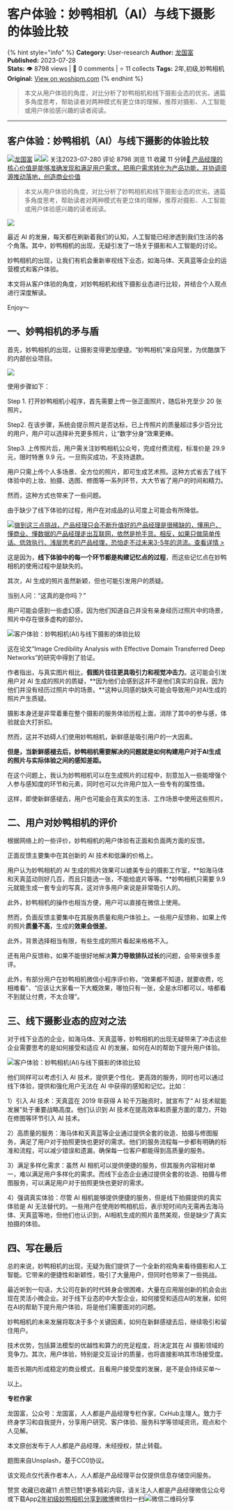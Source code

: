 # 客户体验：妙鸭相机（AI）与线下摄影的体验比较
{% hint style="info" %}
**Category:** User-research
**Author:** [龙国富](https://www.woshipm.com/u/100850)
**Published:** 2023-07-28  
**Stats:** 👁️ 8798 views | 💬 0 comments | ⭐ 11 collects
**Tags:** 2年,初级,妙鸭相机
**Original:** [View on woshipm.com](https://www.woshipm.com/user-research/5875986.html)
{% endhint %}
> 本文从用户体验的角度，对比分析了妙鸭相机和线下摄影业态的优劣。通篇多角度思考，帮助读者对两种模式有更立体的理解，推荐对摄影、人工智能或用户体验感兴趣的读者阅读。

---

## 客户体验：妙鸭相机（AI）与线下摄影的体验比较

[![](https://static.woshipm.com/view/woshipm_api_def_20230111172317_6089.png?imageView2/1/w/72/h/72/q/100)](https://www.woshipm.com/u/100850)[龙国富](https://www.woshipm.com/u/100850) ![](https://static.woshipm.com/tag/1121_1@2x.png)![](https://static.woshipm.com/tag/2204_1@2x.png) 关注2023-07-280 评论 8798 浏览 11 收藏 11 分钟[🔗 产品经理的核心价值是能够准确发现和满足用户需求，把用户需求转化为产品功能，并协调资源推动落地，创造商业价值](https://ke.qidianla.com/courses/90pm)

> 本文从用户体验的角度，对比分析了妙鸭相机和线下摄影业态的优劣。通篇多角度思考，帮助读者对两种模式有更立体的理解，推荐对摄影、人工智能或用户体验感兴趣的读者阅读。

![](https://image.woshipm.com/2023/04/13/3aec0ea2-d9eb-11ed-9d7a-00163e0b5ff3.jpg)

最近 AI 的发展，每天都在刷新着我们的认知，人工智能已经渗透到我们生活的各个角落。其中，妙鸭相机的出现，无疑引发了一场关于摄影和人工智能的讨论。

妙鸭相机的出现，让我们有机会重新审视线下业态，如海马体、天真蓝等企业的运营模式和客户体验。

本文将从客户体验的角度，对妙鸭相机和线下摄影业态进行比较，并结合个人观点进行深度解读。

Enjoy～

## 一、妙鸭相机的矛与盾

首先，妙鸭相机的出现，让摄影变得更加便捷。“妙鸭相机”来自阿里，为优酷旗下的内部创业项目。

![](https://image.yunyingpai.com/wp/2023/07/PmHHvfXWgFsWueIN66IT.png)

使用步骤如下：

Step 1. 打开妙鸭相机小程序，首先需要上传一张正面照片，随后补充至少 20 张照片。

Step2. 在该步骤，系统会提示照片是否达标，已上传照片的质量超过多少百分比的用户，用户可以选择补充更多照片，让“数字分身”效果更棒。

Step3. 上传照片后，用户需关注妙鸭相机公众号，完成付费流程，标准价是 29.9元，限时特惠 9.9 元，一旦购买成功，不支持退款。

用户只需上传个人多场景、全方位的照片，即可生成艺术照。这种方式省去了线下体验中的上妆、拍摄、选图、修图等一系列环节，大大节省了用户的时间和精力。

然而，这种方式也带来了一些问题。

由于缺少了线下体验的过程，用户在对成品的认可度上可能会有所降低。

[![](https://image.woshipm.com/2023/07/27/1788a218-2c7f-11ee-b91f-00163e0b5ff3.png)做到这三点挑战，产品经理只会不断升值好的产品经理是很稀缺的，懂用户、懂商业、懂数据的产品经理走出互联网，依然是抢手货。相反，如果只做简单传话、低效执行、浅层思考的产品经理，恐怕走不过未来3-5年的洪流。查看详情 >](https://ke.qidianla.com/courses/bcpm)

这是因为，**线下体验中的每一个环节都是构建记忆点的过程**，而这些记忆点在妙鸭相机的使用过程中是缺失的。

其次，AI 生成的照片虽然新颖，但也可能引发用户的质疑。

当别人问：“这真的是你吗？”

用户可能会感到一些虚幻感，因为他们知道自己并没有亲身经历过照片中的场景，照片中存在很多虚构的部分。

![客户体验：妙鸭相机(AI)与线下摄影的体验比较](https://image.yunyingpai.com/wp/2023/07/An7qhCdQoK6eMVWBwQhO.png)

这在论文“Image Credibility Analysis with Effective Domain Transferred Deep Networks”的研究中得到了验证。

作者指出，与真实图片相比，**假图片往往更具吸引力和视觉冲击力**。这可能会引发用户对 AI 生成的照片的质疑，**因为他们会感到这并不是他们真实的自我，因为他们并没有经历过照片中的场景。**这种认同感的缺失可能会导致用户对AI生成的照片产生质疑。

摄影本身还是非常着重在整个摄影的服务体验历程上面，消除了其中的参与感，体验就会大打折扣。

然而，这并不妨碍人们使用妙鸭相机，新鲜感是吸引用户的一大因素。

**但是，当新鲜感褪去后，妙鸭相机需要解决的问题就是如何构建用户对于AI生成的照片与实际体验之间的感知差距。**

在这个问题上，我认为妙鸭相机可以在生成照片的过程中，刻意加入一些能增强个人参与感知度的环节和元素，同时也可以允许用户加入一些专有的属性值。

这样，即使新鲜感褪去，用户也可能会在真实的生活、工作场景中使用这些照片。

## 二、用户对妙鸭相机的评价

根据网络上的一些评价，妙鸭相机的用户体验有正面和负面两方面的反馈。

正面反馈主要集中在其创新的 AI 技术和低廉的价格上。

用户认为妙鸭相机的 AI 生成的照片效果可以媲美专业的摄影工作室，**如海马体和天真蓝动则好几百，而且只能选一张，不能给底片等等。**妙鸭相机只需要 9.9 元就能生成一套专业的写真，这对许多用户来说是非常吸引人的。

此外，妙鸭相机的操作也相当方便，用户可以直接在微信上使用。

然而，负面反馈主要集中在其服务质量和用户体验上。一些用户反馈称，如果上传的照片**质量不高**，生成的**效果会很差**。

此外，背景选择相当有限，有些生成的照片看起来格格不入。

还有用户反馈称，如果不能很好地解决**算力导致排队过长**的问题，会带来很多差评。

此外，有部分用户在妙鸭相机微信小程序评价称，“效果都不知道，就要收费，吃相难看”、“应该让大家看一下大概效果，哪怕只有一张，全是水印都可以，啥都看不到就让付费，不太合理”。

## 三、线下摄影业态的应对之法

对于线下业态的企业，如海马体、天真蓝等，妙鸭相机的出现无疑带来了冲击这些企业需要思考的是如何接受和适应 AI 的发展，如何在AI的帮助下提升用户体验。

![客户体验：妙鸭相机(AI)与线下摄影的体验比较](https://image.yunyingpai.com/wp/2023/07/uLGwSfXWEaEG1j8w8wFR.png)

他们同样可以考虑引入 AI 技术，提供更个性化、更高效的服务，同时也可以通过线下体验，提供和强化用户无法在 AI 中获得的感知和记忆。比如：

1）引入 AI 技术：天真蓝在 2019 年获得 A 轮千万融资时，就宣布了“ AI 技术赋能发展”处于重要战略高度。他们认识到 AI 技术在提高效率和质量方面的潜力，开始在修图等环节引入 AI 技术。

2）高质量的服务：海马体和天真蓝等企业通过提供全套的妆造、拍摄与修图服务，满足了用户对于拍照更快也更好的需求。他们的服务流程每一步都有明确的标准和流程，可以减少错误和遗漏，确保每一位客户都能得到高质量的服务。

3）满足多样化需求：虽然 AI 相机可以提供便捷的服务，但其服务内容相对单一，难以满足用户多样化的需求。而线下业态企业通过提供全套的妆造、拍摄与修图服务，可以满足用户对于拍照更快也更好的需求。

4）强调真实体验：尽管 AI 相机能够提供便捷的服务，但是线下拍摄提供的真实体验是 AI 无法替代的。一些用户在使用妙鸭相机后，表示短时间内无需再去海马体、天真蓝等地，但他们也认识到，AI相机生成的照片虽然美观，但是缺少了真实拍摄的体验。

## 四、写在最后

总的来说，妙鸭相机的出现，无疑为我们提供了一个全新的视角来看待摄影和人工智能。它带来的便捷性和新颖性，吸引了大量用户，但同时也带来了一些挑战。

最近听到一句话，大公司在新的时代转身会很困难，大量在应用层创新的机会会出现在灵活小微企业。对于线下业态的中大型企业，如何接受和适应AI的发展，如何在AI的帮助下提升用户体验，将是他们需要面对的问题。

妙鸭相机的未来发展将取决于多个关键因素，如何在新鲜感褪去后，继续吸引和留住用户。

技术优势，包括算法模型的优越性和算力的充足程度，将决定其在 AI 摄影领域的竞争力。其次，用户体验，特别是交互设计的质量，也将直接影响其市场接受度。

能否长期内形成稳定的商业模式，且看用户接受度的发展，是不是会持续买单～

以上。

**专栏作家**

龙国富，公众号：龙国富，人人都是产品经理专栏作家，CxHub主理人。致力于终身学习和自我提升，分享用户研究、客户体验、服务科学等领域资讯，观点和个人见解。

本文原创发布于人人都是产品经理，未经授权，禁止转载。

题图来自Unsplash，基于CC0协议。

该文观点仅代表作者本人，人人都是产品经理平台仅提供信息存储空间服务。

赞赏 收藏已收藏11 点赞已赞1更多精彩内容，请关注人人都是产品经理微信公众号或下载App[2年](https://www.woshipm.com/tag/2%e5%b9%b4)[初级](https://www.woshipm.com/tag/%e5%88%9d%e7%ba%a7)[妙鸭相机](https://www.woshipm.com/tag/%e5%a6%99%e9%b8%ad%e7%9b%b8%e6%9c%ba)[分享到微博](https://service.weibo.com/share/share.php?appkey=2775287854&title=客户体验：妙鸭相机（AI）与线下摄影的体验比较&url=https://www.woshipm.com/user-research/5875986.html&pic=https://image.woshipm.com/2023/04/13/3aec0ea2-d9eb-11ed-9d7a-00163e0b5ff3.jpg)微信扫一扫![微信二维码](https://api.pwmqr.com/qrcode/create/?url=https://www.woshipm.com/user-research/5875986.html)分享